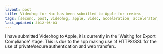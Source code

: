 ```yaml
---
layout: post
title: Videohog for Mac has been submitted to Apple for review.
tags: [second, post, videohog, apple, video, acceleration, accelerator, download, manager, movie]
last_updated: 2012-08-03
---
```


I have submitted Videohog to Apple, it is currently in the 'Waiting for Export Compliance' stage.  This is due to the app making use of HTTPS/SSL for the use of private/secure authentication and web transfers.
